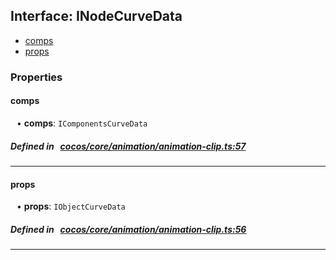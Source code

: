 ## Interface: INodeCurveData

- [comps](#comps)
- [props](#props)

### Properties

#### comps

<div style="margin-left: 10px;">


• **comps**: ``IComponentsCurveData``

</div>

##### Defined in &nbsp;   [cocos/core/animation/animation-clip.ts:57](https://github.com/cocos-creator/engine/blob/c7bf6b8a9/cocos/core/animation/animation-clip.ts#L57)&nbsp;
___
#### props

<div style="margin-left: 10px;">


• **props**: ``IObjectCurveData``

</div>

##### Defined in &nbsp;   [cocos/core/animation/animation-clip.ts:56](https://github.com/cocos-creator/engine/blob/c7bf6b8a9/cocos/core/animation/animation-clip.ts#L56)&nbsp;
___

